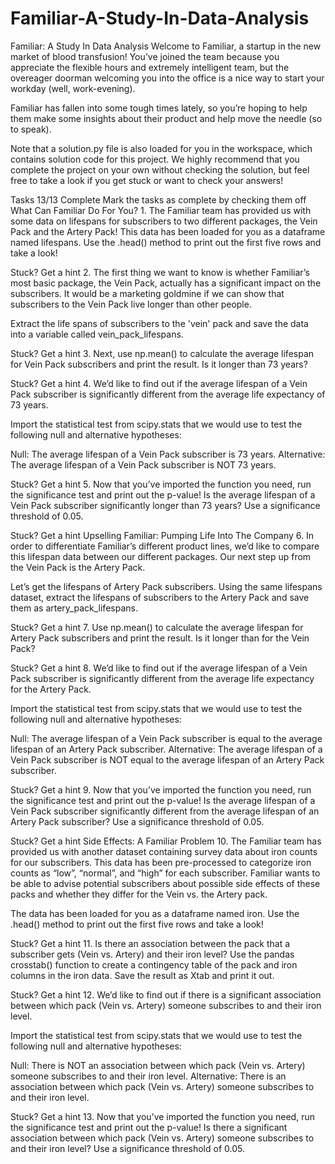 # Familiar-A-Study-In-Data-Analysis
Familiar: A Study In Data Analysis
Welcome to Familiar, a startup in the new market of blood transfusion! You’ve joined the team because you appreciate the flexible hours and extremely intelligent team, but the overeager doorman welcoming you into the office is a nice way to start your workday (well, work-evening).

Familiar has fallen into some tough times lately, so you’re hoping to help them make some insights about their product and help move the needle (so to speak).

Note that a solution.py file is also loaded for you in the workspace, which contains solution code for this project. We highly recommend that you complete the project on your own without checking the solution, but feel free to take a look if you get stuck or want to check your answers!

Tasks
13/13 Complete
Mark the tasks as complete by checking them off
What Can Familiar Do For You?
1.
The Familiar team has provided us with some data on lifespans for subscribers to two different packages, the Vein Pack and the Artery Pack! This data has been loaded for you as a dataframe named lifespans. Use the .head() method to print out the first five rows and take a look!


Stuck? Get a hint
2.
The first thing we want to know is whether Familiar’s most basic package, the Vein Pack, actually has a significant impact on the subscribers. It would be a marketing goldmine if we can show that subscribers to the Vein Pack live longer than other people.

Extract the life spans of subscribers to the 'vein' pack and save the data into a variable called vein_pack_lifespans.


Stuck? Get a hint
3.
Next, use np.mean() to calculate the average lifespan for Vein Pack subscribers and print the result. Is it longer than 73 years?


Stuck? Get a hint
4.
We’d like to find out if the average lifespan of a Vein Pack subscriber is significantly different from the average life expectancy of 73 years.

Import the statistical test from scipy.stats that we would use to test the following null and alternative hypotheses:

Null: The average lifespan of a Vein Pack subscriber is 73 years.
Alternative: The average lifespan of a Vein Pack subscriber is NOT 73 years.

Stuck? Get a hint
5.
Now that you’ve imported the function you need, run the significance test and print out the p-value! Is the average lifespan of a Vein Pack subscriber significantly longer than 73 years? Use a significance threshold of 0.05.


Stuck? Get a hint
Upselling Familiar: Pumping Life Into The Company
6.
In order to differentiate Familiar’s different product lines, we’d like to compare this lifespan data between our different packages. Our next step up from the Vein Pack is the Artery Pack.

Let’s get the lifespans of Artery Pack subscribers. Using the same lifespans dataset, extract the lifespans of subscribers to the Artery Pack and save them as artery_pack_lifespans.


Stuck? Get a hint
7.
Use np.mean() to calculate the average lifespan for Artery Pack subscribers and print the result. Is it longer than for the Vein Pack?


Stuck? Get a hint
8.
We’d like to find out if the average lifespan of a Vein Pack subscriber is significantly different from the average life expectancy for the Artery Pack.

Import the statistical test from scipy.stats that we would use to test the following null and alternative hypotheses:

Null: The average lifespan of a Vein Pack subscriber is equal to the average lifespan of an Artery Pack subscriber.
Alternative: The average lifespan of a Vein Pack subscriber is NOT equal to the average lifespan of an Artery Pack subscriber.

Stuck? Get a hint
9.
Now that you’ve imported the function you need, run the significance test and print out the p-value! Is the average lifespan of a Vein Pack subscriber significantly different from the average lifespan of an Artery Pack subscriber? Use a significance threshold of 0.05.


Stuck? Get a hint
Side Effects: A Familiar Problem
10.
The Familiar team has provided us with another dataset containing survey data about iron counts for our subscribers. This data has been pre-processed to categorize iron counts as “low”, “normal”, and “high” for each subscriber. Familiar wants to be able to advise potential subscribers about possible side effects of these packs and whether they differ for the Vein vs. the Artery pack.

The data has been loaded for you as a dataframe named iron. Use the .head() method to print out the first five rows and take a look!


Stuck? Get a hint
11.
Is there an association between the pack that a subscriber gets (Vein vs. Artery) and their iron level? Use the pandas crosstab() function to create a contingency table of the pack and iron columns in the iron data. Save the result as Xtab and print it out.


Stuck? Get a hint
12.
We’d like to find out if there is a significant association between which pack (Vein vs. Artery) someone subscribes to and their iron level.

Import the statistical test from scipy.stats that we would use to test the following null and alternative hypotheses:

Null: There is NOT an association between which pack (Vein vs. Artery) someone subscribes to and their iron level.
Alternative: There is an association between which pack (Vein vs. Artery) someone subscribes to and their iron level.

Stuck? Get a hint
13.
Now that you’ve imported the function you need, run the significance test and print out the p-value! Is there a significant association between which pack (Vein vs. Artery) someone subscribes to and their iron level? Use a significance threshold of 0.05.
